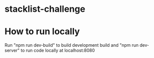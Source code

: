 # stacklist-challenge

# How to run locally

Run "npm run dev-build" to build development build and "npm run dev-server" to run code locally at localhost:8080
